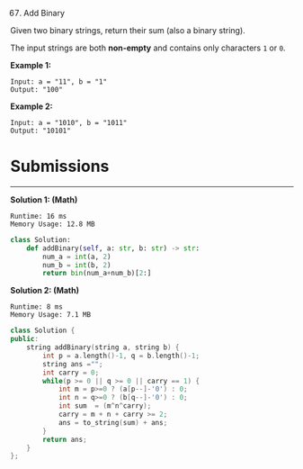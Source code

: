 67. Add Binary

Given two binary strings, return their sum (also a binary string).

The input strings are both **non-empty** and contains only characters `1` or `0`.

**Example 1:**
```
Input: a = "11", b = "1"
Output: "100"
```

**Example 2:**
```
Input: a = "1010", b = "1011"
Output: "10101"
```

# Submissions
---
**Solution 1: (Math)**
```
Runtime: 16 ms
Memory Usage: 12.8 MB
```
```python
class Solution:
    def addBinary(self, a: str, b: str) -> str:
        num_a = int(a, 2)
        num_b = int(b, 2)
        return bin(num_a+num_b)[2:]
```

**Solution 2: (Math)**
```
Runtime: 8 ms
Memory Usage: 7.1 MB
```
```c++
class Solution {
public:
    string addBinary(string a, string b) {
        int p = a.length()-1, q = b.length()-1;
        string ans ="";
        int carry = 0;
        while(p >= 0 || q >= 0 || carry == 1) {
            int m = p>=0 ? (a[p--]-'0') : 0;
            int n = q>=0 ? (b[q--]-'0') : 0;
            int sum  = (m^n^carry);
            carry = m + n + carry >= 2;
            ans = to_string(sum) + ans;
        }
        return ans;
    }
};
```